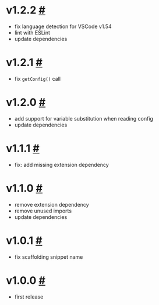 # v1.2.2 [#](https://github.com/idleberg/vscode-bridlensis/releases/tag/v1.2.2)

- fix language detection for VSCode v1.54
- lint with ESLint
- update dependencies

# v1.2.1 [#](https://github.com/idleberg/vscode-bridlensis/releases/tag/v1.2.1)

- fix `getConfig()` call

# v1.2.0 [#](https://github.com/idleberg/vscode-bridlensis/releases/tag/v1.2.0)

- add support for variable substitution when reading config
- update dependencies

# v1.1.1 [#](https://github.com/idleberg/vscode-bridlensis/releases/tag/v1.1.1)

- fix: add missing extension dependency

# v1.1.0 [#](https://github.com/idleberg/vscode-bridlensis/releases/tag/v1.1.0)

- remove extension dependency
- remove unused imports
- update dependencies

# v1.0.1 [#](https://github.com/idleberg/vscode-bridlensis/releases/tag/v1.0.1)

- fix scaffolding snippet name

# v1.0.0 [#](https://github.com/idleberg/vscode-bridlensis/releases/tag/v1.0.0)

- first release
